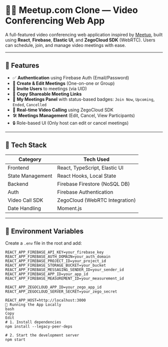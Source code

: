 # 🧑‍💻 Meetup.com Clone — Video Conferencing Web App

A full-featured video conferencing web application inspired by [Meetup](https://www.meetup.com/), built using **React**, **Firebase**, **Elastic UI**, and **ZegoCloud SDK** (WebRTC). Users can schedule, join, and manage video meetings with ease.

---

## 🚀 Features

- ✅ **Authentication** using Firebase Auth (Email/Password)
- 📅 **Create & Edit Meetings** (One-on-one or Group)
- 👥 **Invite Users** to meetings (via UID)
- 📎 **Copy Shareable Meeting Links**
- 📂 **My Meetings Panel** with status-based badges: `Join Now`, `Upcoming`, `Ended`, `Cancelled`
- 📡 **Real-time Video Calling** using ZegoCloud SDK
- 🛠️ **Meetings Management** (Edit, Cancel, View Participants)
- 🔒 Role-based UI (Only host can edit or cancel meetings)

---

## 🧱 Tech Stack

| Category         | Tech Used                         |
|------------------|----------------------------------|
| Frontend         | React, TypeScript, Elastic UI     |
| State Management | React Hooks, Local State          |
| Backend          | Firebase Firestore (NoSQL DB)     |
| Auth             | Firebase Authentication           |
| Video Call SDK   | ZegoCloud (WebRTC Integration)    |
| Date Handling    | Moment.js                         |       |

---




## 🔐 Environment Variables

Create a `.env` file in the root and add:

```env
REACT_APP_FIREBASE_API_KEY=your_firebase_key
REACT_APP_FIREBASE_AUTH_DOMAIN=your_auth_domain
REACT_APP_FIREBASE_PROJECT_ID=your_project_id
REACT_APP_FIREBASE_STORAGE_BUCKET=your_bucket
REACT_APP_FIREBASE_MESSAGING_SENDER_ID=your_sender_id
REACT_APP_FIREBASE_APP_ID=your_app_id
REACT_APP_FIREBASE_MEASUREMENT_ID=your_measurement_id

REACT_APP_ZEGOCLOUD_APP_ID=your_zego_app_id
REACT_APP_ZEGOCLOUD_SERVER_SECRET=your_zego_secret

REACT_APP_HOST=http://localhost:3000
🧪 Running the App Locally
bash
Copy
Edit
# 1. Install dependencies
npm install --legacy-peer-deps

# 2. Start the development server
npm start